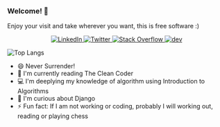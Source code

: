 ### Welcome! 👋

Enjoy your visit and take wherever you want, this is free software :)

  <p align="center"> 
    <a href="http://www.linkedin.com/in/magutierrezinformatica/">
      <img alt="LinkedIn" src="https://img.shields.io/badge/linkedin%20-%230077B5.svg?&style=for-the-badge&logo=linkedin&logoColor=white"/>
    </a>
    <a href="https://twitter.com/mainformatico">
      <img alt="Twitter" src="https://img.shields.io/badge/Twitter%20-%231DA1F2.svg?&style=for-the-badge&logo=Twitter&logoColor=white"/>
    </a>
    <a href="https://stackoverflow.com/users/5182470/mainformatico">
      <img alt="Stack Overflow" src="https://img.shields.io/badge/-Stack%20overflow-FE7A16?style=for-the-badge&logo=stack-overflow&logoColor=white"/>
    </a>
    <a href="https://dev.to/mainformatico">
      <img alt="dev" src="https://camo.githubusercontent.com/a9a2d68ad493ff831774f24528ff151a3fd455c80122dcaa44af2475300b51b5/68747470733a2f2f696d672e736869656c64732e696f2f62616467652f6465762e746f2d3041304130413f7374796c653d666f722d7468652d6261646765266c6f676f3d6465762e746f266c6f676f436f6c6f723d7768697465"/>
    </a>
  </p>
  
  <p align = "right">
  
  ![Top Langs](https://github-readme-stats.vercel.app/api/top-langs/?username=MAInformatico&layout=compact)        
  
  <p>



- 😄 Never Surrender!
- 📖 I'm currently reading The Clean Coder
- 💻 I'm deeplying my knowledge of algorithm using Introduction to Algorithms
- 🌱 I'm curious about Django
- ⚡ Fun fact: If I am not working or coding, probably I will working out, reading or playing chess



<!--
**MAInformatico/MAInformatico** is a ✨ _special_ ✨ repository because its `README.md` (this file) appears on your GitHub profile.

Here are some ideas to get you started:

- 🔭 I’m currently working on ...
- 🌱 I’m currently learning ...
- 👯 I’m looking to collaborate on ...
- 🤔 I’m looking for help with ...
- 💬 Ask me about ...
- 📫 How to reach me: ...
- 😄 Pronouns: ...
- ⚡ Fun fact: ...
-->
